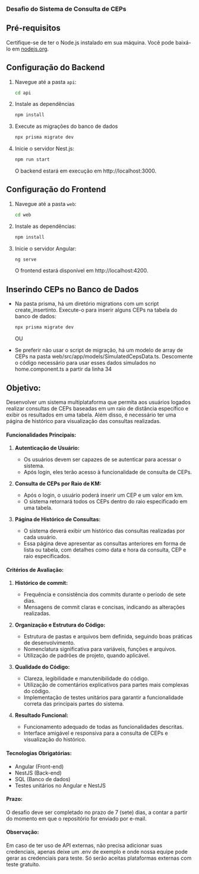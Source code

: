 ### Desafio do Sistema de Consulta de CEPs

## Pré-requisitos

Certifique-se de ter o Node.js instalado em sua máquina. Você pode baixá-lo em [nodejs.org](https://nodejs.org/).

## Configuração do Backend

1. Navegue até a pasta `api`:
   ```bash
   cd api
   ```
   
2. Instale as dependências
   ```bash
   npm install
   ```

3. Execute as migrações do banco de dados
   ```bash
   npx prisma migrate dev
   ```

4. Inicie o servidor Nest.js:
   ```bash
   npm run start
   ```

   O backend estará em execução em http://localhost:3000.

## Configuração do Frontend

1. Navegue até a pasta `web`:
   ```bash
   cd web
   ```

2. Instale as dependências:
   ```bash
   npm install
   ```
3. Inicie o servidor Angular:
   ```bash
   ng serve
   ```

   O frontend estará disponível em http://localhost:4200.

## Inserindo CEPs no Banco de Dados
- Na pasta prisma, há um diretório migrations com um script create_insertinto. Execute-o para inserir alguns CEPs na tabela do banco de dados:
   ```bash
   npx prisma migrate dev
   ```

   OU

- Se preferir não usar o script de migração, há um modelo de array de CEPs na pasta web/src/app/models/SimulatedCepsData.ts. Descomente o código necessário para usar esses dados simulados no home.component.ts a partir da linha 34

## Objetivo:
Desenvolver um sistema multiplataforma que permita aos usuários logados realizar consultas de CEPs baseadas em um raio de distância específico e exibir os resultados em uma tabela. Além disso, é necessário ter uma página de histórico para visualização das consultas realizadas.

#### Funcionalidades Principais:
1. **Autenticação de Usuário:**
   - Os usuários devem ser capazes de se autenticar para acessar o sistema.
   - Após login, eles terão acesso à funcionalidade de consulta de CEPs.

2. **Consulta de CEPs por Raio de KM:**
   - Após o login, o usuário poderá inserir um CEP e um valor em km.
   - O sistema retornará todos os CEPs dentro do raio especificado em uma tabela.

3. **Página de Histórico de Consultas:**
   - O sistema deverá exibir um histórico das consultas realizadas por cada usuário.
   - Essa página deve apresentar as consultas anteriores em forma de lista ou tabela, com detalhes como data e hora da consulta, CEP e raio especificados.

#### Critérios de Avaliação:

1. **Histórico de commit:**
   - Frequência e consistência dos commits durante o período de sete dias.
   - Mensagens de commit claras e concisas, indicando as alterações realizadas.

2. **Organização e Estrutura do Código:**
   - Estrutura de pastas e arquivos bem definida, seguindo boas práticas de desenvolvimento.
   - Nomenclatura significativa para variáveis, funções e arquivos.
   - Utilização de padrões de projeto, quando aplicável.

3. **Qualidade do Código:**
   - Clareza, legibilidade e manutenibilidade do código.
   - Utilização de comentários explicativos para partes mais complexas do código.
   - Implementação de testes unitários para garantir a funcionalidade correta das principais partes do sistema.

4. **Resultado Funcional:**
   - Funcionamento adequado de todas as funcionalidades descritas.
   - Interface amigável e responsiva para a consulta de CEPs e visualização do histórico.

#### Tecnologias Obrigatórias:
- Angular (Front-end)
- NestJS (Back-end)
- SQL (Banco de dados)
- Testes unitários no Angular e NestJS
  
#### Prazo:
O desafio deve ser completado no prazo de 7 (sete) dias, a contar a partir do momento em que o repositório for enviado por e-mail.

#### Observação:
Em caso de ter uso de API externas, não precisa adicionar suas credenciais, apenas deixe um .env de exemplo e onde nossa equipe pode gerar as credenciais para teste. Só serão aceitas plataformas externas com teste gratuito.
